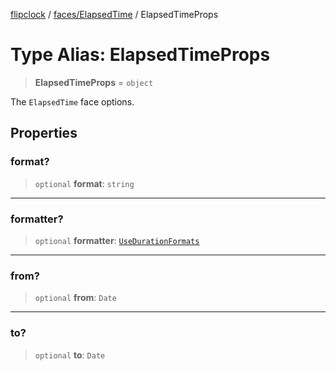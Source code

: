 [flipclock](../../../index.md) / [faces/ElapsedTime](../index.md) / ElapsedTimeProps

# Type Alias: ElapsedTimeProps

> **ElapsedTimeProps** = `object`

The `ElapsedTime` face options.

## Properties

### format?

> `optional` **format**: `string`

***

### formatter?

> `optional` **formatter**: [`UseDurationFormats`](../../../helpers/duration/type-aliases/UseDurationFormats.md)

***

### from?

> `optional` **from**: `Date`

***

### to?

> `optional` **to**: `Date`
